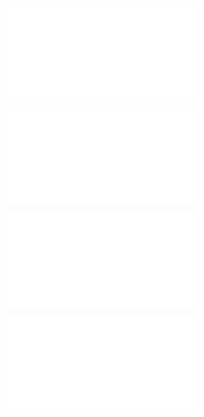![@](steps/_.7386b874.md)

![@](steps/_.3eb68380.md)

![@](steps/_.3731a859.md)

![@](steps/concept.9af983e0.md)